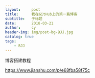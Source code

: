 ```yaml
---
layout:     post
title:      我在GitHub上的第一篇博客
subtitle:   子标题
date:       2018-03-21
author:     cy
header-img: img/post-bg-BJJ.jpg
catalog: true
tags:
    - BJJ
---
```


博客搭建教程

https://www.jianshu.com/p/e68fba58f75c